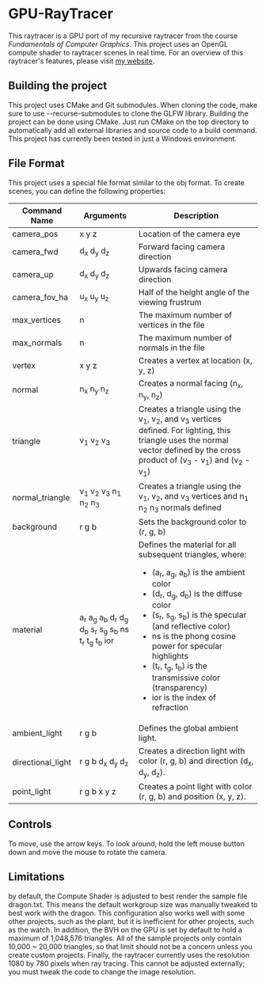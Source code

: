 # GPU-RayTracer
This raytracer is a GPU port of my recursive raytracer from the course *Fundamentals of Computer Graphics*. This project uses an OpenGL compute shader to raytracer scenes in real time. For an overview of this raytracer's features, please visit [my website](https://cadavidson98.github.io/).

## Building the project
This project uses CMake and Git submodules. When cloning the code, make sure to use --recurse-submodules to clone the GLFW library. Building the project can be done using CMake. Just run CMake on the top directory to automatically add all external libraries and source code to a build command. This project has currently been tested in just a Windows environment.

## File Format
This project uses a special file format similar to the obj format. To create scenes, you can define the following properties:

| Command Name | Arguments | Description |
|--------------|-----------|-------------|
| camera_pos | x y z | Location of the camera eye |
| camera_fwd | d<sub>x</sub> d<sub>y</sub> d<sub>z</sub> | Forward facing camera direction |
| camera_up | d<sub>x</sub> d<sub>y</sub> d<sub>z</sub> | Upwards facing camera direction |
| camera_fov_ha | u<sub>x</sub> u<sub>y</sub> u<sub>z</sub> | Half of the height angle of the viewing frustrum |
| max_vertices | n | The maximum number of vertices in the file |
| max_normals | n | The maximum number of normals in the file |
| vertex | x y z | Creates a vertex at location (x, y, z) |
| normal | n<sub>x</sub> n<sub>y</sub> n<sub>z</sub> | Creates a normal facing (n<sub>x</sub>, n<sub>y</sub>, n<sub>z</sub>) |
| triangle | v<sub>1</sub> v<sub>2</sub> v<sub>3</sub> | Creates a triangle using the v<sub>1</sub>, v<sub>2</sub>, and v<sub>3</sub> vertices defined. For lighting, this triangle uses the normal vector defined by the cross product of (v<sub>3</sub> - v<sub>1</sub>) and (v<sub>2</sub> - v<sub>1</sub>) |
| normal_triangle | v<sub>1</sub> v<sub>2</sub> v<sub>3</sub> n<sub>1</sub> n<sub>2</sub> n<sub>3</sub> | Creates a triangle using the v<sub>1</sub>, v<sub>2</sub>, and v<sub>3</sub> vertices and n<sub>1</sub> n<sub>2</sub> n<sub>3</sub> normals defined |
| background | r g b | Sets the background color to (r, g, b) |
| material | a<sub>r</sub> a<sub>g</sub> a<sub>b</sub> d<sub>r</sub> d<sub>g</sub> d<sub>b</sub> s<sub>r</sub> s<sub>g</sub> s<sub>b</sub> ns t<sub>r</sub> t<sub>g</sub> t<sub>b</sub> ior | Defines the material for all subsequent triangles, where: <ul> <li>(a<sub>r</sub>, a<sub>g</sub>, a<sub>b</sub>) is the ambient color</li><li>(d<sub>r</sub>, d<sub>g</sub>, d<sub>b</sub>) is the diffuse color</li><li>(s<sub>r</sub>, s<sub>g</sub>, s<sub>b</sub>) is the specular (and reflective color)</li><li>ns is the phong cosine power for specular highlights</li><li>(t<sub>r</sub>, t<sub>g</sub>, t<sub>b</sub>) is the transmissive color (transparency)</li><li>ior is the index of refraction</li></ul>|
| ambient_light | r g b | Defines the global ambient light. |
| directional_light | r g b d<sub>x</sub> d<sub>y</sub> d<sub>z</sub> | Creates a direction light with color (r, g, b) and direction (d<sub>x</sub>, d<sub>y</sub>, d<sub>z</sub>). |
| point_light | r g b x y z | Creates a point light with color (r, g, b) and position (x, y, z). |

## Controls
To move, use the arrow keys. To look around, hold the left mouse button down and move the mouse to rotate the camera.

## Limitations
by default, the Compute Shader is adjusted to best render the sample file dragon.txt. This means the default workgroup size was manually tweaked to best work with the dragon. This configuration also works well with some other projects, such as the plant, but it is inefficient for other projects, such as the watch.
In addition, the BVH on the GPU is set by default to hold a maximum of 1,048,576 triangles. All of the sample projects only contain 10,000 ~ 20,000 triangles, so that limit should not be a concern unless you create custom projects.
Finally, the raytracer currently uses the resolution 1080 by 780 pixels when ray tracing. This cannot be adjusted externally; you must tweak the code to change the image resolution.
